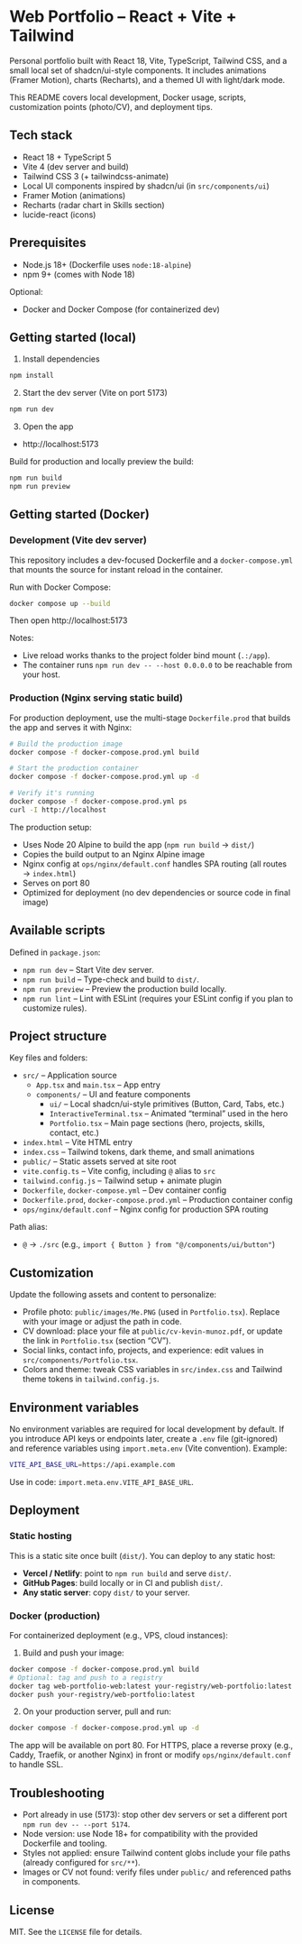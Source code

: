 # Web Portfolio – React + Vite + Tailwind

Personal portfolio built with React 18, Vite, TypeScript, Tailwind CSS, and a small local set of shadcn/ui-style components. It includes animations (Framer Motion), charts (Recharts), and a themed UI with light/dark mode.

This README covers local development, Docker usage, scripts, customization points (photo/CV), and deployment tips.

## Tech stack

- React 18 + TypeScript 5
- Vite 4 (dev server and build)
- Tailwind CSS 3 (+ tailwindcss-animate)
- Local UI components inspired by shadcn/ui (in `src/components/ui`)
- Framer Motion (animations)
- Recharts (radar chart in Skills section)
- lucide-react (icons)

## Prerequisites

- Node.js 18+ (Dockerfile uses `node:18-alpine`)
- npm 9+ (comes with Node 18)

Optional:

- Docker and Docker Compose (for containerized dev)

## Getting started (local)

1) Install dependencies

```bash
npm install
```

2) Start the dev server (Vite on port 5173)

```bash
npm run dev
```

3) Open the app

- http://localhost:5173

Build for production and locally preview the build:

```bash
npm run build
npm run preview
```

## Getting started (Docker)

### Development (Vite dev server)

This repository includes a dev-focused Dockerfile and a `docker-compose.yml` that mounts the source for instant reload in the container.

Run with Docker Compose:

```bash
docker compose up --build
```

Then open http://localhost:5173

Notes:

- Live reload works thanks to the project folder bind mount (`.:/app`).
- The container runs `npm run dev -- --host 0.0.0.0` to be reachable from your host.

### Production (Nginx serving static build)

For production deployment, use the multi-stage `Dockerfile.prod` that builds the app and serves it with Nginx:

```bash
# Build the production image
docker compose -f docker-compose.prod.yml build

# Start the production container
docker compose -f docker-compose.prod.yml up -d

# Verify it's running
docker compose -f docker-compose.prod.yml ps
curl -I http://localhost
```

The production setup:

- Uses Node 20 Alpine to build the app (`npm run build` → `dist/`)
- Copies the build output to an Nginx Alpine image
- Nginx config at `ops/nginx/default.conf` handles SPA routing (all routes → `index.html`)
- Serves on port 80
- Optimized for deployment (no dev dependencies or source code in final image)

## Available scripts

Defined in `package.json`:

- `npm run dev` – Start Vite dev server.
- `npm run build` – Type-check and build to `dist/`.
- `npm run preview` – Preview the production build locally.
- `npm run lint` – Lint with ESLint (requires your ESLint config if you plan to customize rules).

## Project structure

Key files and folders:

- `src/` – Application source
	- `App.tsx` and `main.tsx` – App entry
	- `components/` – UI and feature components
		- `ui/` – Local shadcn/ui-style primitives (Button, Card, Tabs, etc.)
		- `InteractiveTerminal.tsx` – Animated “terminal” used in the hero
		- `Portfolio.tsx` – Main page sections (hero, projects, skills, contact, etc.)
- `index.html` – Vite HTML entry
- `index.css` – Tailwind tokens, dark theme, and small animations
- `public/` – Static assets served at site root
- `vite.config.ts` – Vite config, including `@` alias to `src`
- `tailwind.config.js` – Tailwind setup + animate plugin
- `Dockerfile`, `docker-compose.yml` – Dev container config
- `Dockerfile.prod`, `docker-compose.prod.yml` – Production container config
- `ops/nginx/default.conf` – Nginx config for production SPA routing

Path alias:

- `@` → `./src` (e.g., `import { Button } from "@/components/ui/button"`)

## Customization

Update the following assets and content to personalize:

- Profile photo: `public/images/Me.PNG` (used in `Portfolio.tsx`). Replace with your image or adjust the path in code.
- CV download: place your file at `public/cv-kevin-munoz.pdf`, or update the link in `Portfolio.tsx` (section “CV”).
- Social links, contact info, projects, and experience: edit values in `src/components/Portfolio.tsx`.
- Colors and theme: tweak CSS variables in `src/index.css` and Tailwind theme tokens in `tailwind.config.js`.

## Environment variables

No environment variables are required for local development by default. If you introduce API keys or endpoints later, create a `.env` file (git-ignored) and reference variables using `import.meta.env` (Vite convention). Example:

```bash
VITE_API_BASE_URL=https://api.example.com
```

Use in code: `import.meta.env.VITE_API_BASE_URL`.

## Deployment

### Static hosting

This is a static site once built (`dist/`). You can deploy to any static host:

- **Vercel / Netlify**: point to `npm run build` and serve `dist/`.
- **GitHub Pages**: build locally or in CI and publish `dist/`.
- **Any static server**: copy `dist/` to your server.

### Docker (production)

For containerized deployment (e.g., VPS, cloud instances):

1. Build and push your image:

```bash
docker compose -f docker-compose.prod.yml build
# Optional: tag and push to a registry
docker tag web-portfolio-web:latest your-registry/web-portfolio:latest
docker push your-registry/web-portfolio:latest
```

2. On your production server, pull and run:

```bash
docker compose -f docker-compose.prod.yml up -d
```

The app will be available on port 80. For HTTPS, place a reverse proxy (e.g., Caddy, Traefik, or another Nginx) in front or modify `ops/nginx/default.conf` to handle SSL.

## Troubleshooting

- Port already in use (5173): stop other dev servers or set a different port `npm run dev -- --port 5174`.
- Node version: use Node 18+ for compatibility with the provided Dockerfile and tooling.
- Styles not applied: ensure Tailwind content globs include your file paths (already configured for `src/**`).
- Images or CV not found: verify files under `public/` and referenced paths in components.

## License

MIT. See the `LICENSE` file for details.

